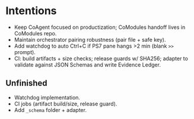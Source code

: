 # Intentions
- Keep CoAgent focused on productization; CoModules handoff lives in CoModules repo.
- Maintain orchestrator pairing robustness (pair file + safe key).
- Add watchdog to auto Ctrl+C if PS7 pane hangs >2 min (blank `>>` prompt).
- CI: build artifacts + size checks; release guards w/ SHA256; adapter to validate against JSON Schemas and write Evidence Ledger.
## Unfinished
- Watchdog implementation.
- CI jobs (artifact build/size, release guard).
- Add `_schema` folder + adapter.
